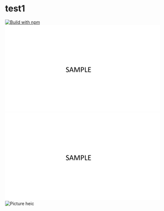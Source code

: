 # test1
[![Build with npm](https://github.com/454e51/test1/actions/workflows/build.yml/badge.svg)](https://github.com/454e51/test1/actions/workflows/build.yml)
![Picture png](docs/1920.png "PNG")
![Picture jpg](docs/1920.jpg "jpg")
![Picture heic](docs/1920.heic "heic")
